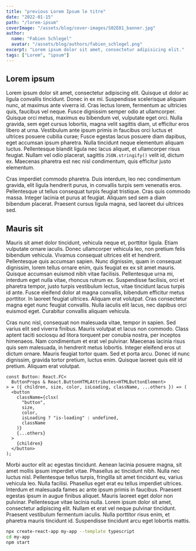 ```yaml
---
title: "previous Lorem Ipsum le titre"
date: "2022-01-15"
path: "/lorem-ipsum"
coverImage: "/assets/blog/cover-images/S02E01_banner.jpg"
author: 
  name: "Fabien Schlegel"
  avatar: "/assets/blog/authors/fabien_schlegel.png"
excerpt: "Lorem ipsum dolor sit amet, consectetur adipisicing elit."
tags: ["Lorem", "ipsum"]
---
```


## Lorem ipsum

Lorem ipsum dolor sit amet, consectetur adipiscing elit. Quisque ut dolor ac ligula convallis tincidunt. Donec in ex mi. Suspendisse scelerisque aliquam nunc, at maximus ante viverra id. Cras lectus lorem, fermentum ac ultricies quis, faucibus vel neque. Fusce dignissim semper odio at ullamcorper. Quisque orci metus, maximus eu bibendum vel, vulputate eget orci. Nulla gravida, sem eget cursus lobortis, magna velit sagittis diam, ut efficitur eros libero at urna. Vestibulum ante ipsum primis in faucibus orci luctus et ultrices posuere cubilia curae; Fusce egestas lacus posuere diam dapibus, eget accumsan ipsum pharetra. Nulla tincidunt neque elementum aliquam luctus. Pellentesque blandit ligula nec lacus aliquet, et ullamcorper risus feugiat. Nullam vel odio placerat, sagittis `JSON.stringify()` velit id, dictum ex. Maecenas pharetra est nec nisl condimentum, quis efficitur justo elementum.

Cras imperdiet commodo pharetra. Duis interdum, leo nec condimentum gravida, elit ligula hendrerit purus, in convallis turpis sem venenatis eros. Pellentesque ut tellus consequat turpis feugiat tristique. Cras quis commodo massa. Integer lacinia et purus at feugiat. Aliquam sed sem a diam bibendum placerat. Praesent cursus ligula magna, sed laoreet dui ultrices sed.

## Mauris sit

Mauris sit amet dolor tincidunt, vehicula neque et, porttitor ligula. Etiam vulputate ornare iaculis. Donec ullamcorper vehicula leo, non pretium felis bibendum vehicula. Vivamus consequat ultrices elit et hendrerit. Pellentesque quis accumsan sapien. Nunc dignissim, quam in consequat dignissim, lorem tellus ornare enim, quis feugiat ex ex sit amet mauris. Quisque accumsan euismod nibh vitae facilisis. Pellentesque urna mi, interdum eget nulla vitae, rhoncus rutrum ex. Suspendisse facilisis, orci et pharetra tempor, justo turpis vestibulum lectus, vitae tincidunt lacus turpis id ante. Fusce eleifend dolor at magna convallis, bibendum efficitur metus porttitor. In laoreet feugiat ultrices. Aliquam erat volutpat. Cras consectetur magna eget nunc feugiat convallis. Nulla iaculis elit lacus, nec dapibus orci euismod eget. Curabitur convallis aliquam vehicula.

Cras nunc nisl, consequat non malesuada vitae, tempor in sapien. Sed varius elit sed viverra finibus. Mauris volutpat et lacus non commodo. Class aptent taciti sociosqu ad litora torquent per conubia nostra, per inceptos himenaeos. Nam condimentum et erat vel pulvinar. Maecenas lacinia risus quis sem malesuada, in hendrerit metus lobortis. Integer eleifend eros ut dictum ornare. Mauris feugiat tortor quam. Sed et porta arcu. Donec id nunc dignissim, gravida tortor pretium, luctus enim. Quisque laoreet quis elit id pretium. Aliquam erat volutpat.

```tsx
const Button: React.FC<
  ButtonProps & React.ButtonHTMLAttributes<HTMLButtonElement>
> = ({ children, size, color, isLoading, className, ...others }) => (
  <button
    className={clsx(
      "button",
      size,
      color,
      isLoading ? "is-loading" : undefined,
      className
    )}
    {...others}
  >
    {children}
  </button>
);
```

Morbi auctor elit ac egestas tincidunt. Aenean lacinia posuere magna, sit amet mollis ipsum imperdiet vitae. Phasellus ac tincidunt nibh. Nulla nec luctus nisl. Pellentesque tellus turpis, fringilla sit amet tincidunt eu, varius vehicula leo. Nulla facilisi. Phasellus eget erat eu tellus imperdiet ultrices. Interdum et malesuada fames ac ante ipsum primis in faucibus. Praesent egestas ipsum in augue finibus aliquet. Mauris laoreet eget dolor non pulvinar. Pellentesque vitae lacinia nulla. Lorem ipsum dolor sit amet, consectetur adipiscing elit. Nullam et erat vel neque pulvinar tincidunt. Praesent vestibulum fermentum iaculis. Nulla porttitor risus enim, et pharetra mauris tincidunt id. Suspendisse tincidunt arcu eget lobortis mattis.

```bash
npx create-react-app my-app --template typescript
cd my-app
npm start
```

